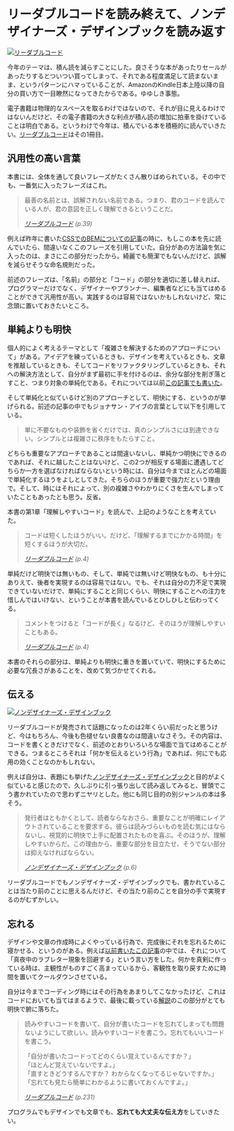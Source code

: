 # <span>リーダブルコードを読み終えて、</span><span>ノンデザイナーズ・デザインブックを読み返す</span>

<a href="http://www.amazon.co.jp/dp/4873115655/ruedap-22" class="book-cover-link"><img src="http://ecx.images-amazon.com/images/I/51MgH8Jmr3L._CR2,2,352,498_.jpg" alt="リーダブルコード"></a>

今年のテーマは、積ん読を減らすことにした。良さそうな本があったりセールがあったりするとついつい買ってしまって、それである程度満足して読まないまま、というパターンにハマっていることが、AmazonのKindle日本上陸以降の自分の買い方で一目瞭然になってきたからである。ゆゆしき事態。

電子書籍は物理的なスペースを取るわけではないので、それが目に見えるわけではないんだけど、その電子書籍の大きな利点が積ん読の増加に拍車を掛けていることは明白である。というわけで今年は、積んでいる本を積極的に読んでいきたい。[リーダブルコード](http://www.amazon.co.jp/dp/4873115655/ruedap-22)はその1冊目。


## 汎用性の高い言葉

本書には、全体を通して良いフレーズがたくさん散りばめられている。その中でも、一番気に入ったフレーズはこれ。

> 最善の名前とは、誤解されない名前である。つまり、君のコードを読んでいる人が、君の意図を正しく理解できるということだ。
>
> <cite>[リーダブルコード](http://www.amazon.co.jp/dp/4873115655/ruedap-22) (p.39)</cite>

例えば昨年に書いた[CSSでのBEMについての記事](/2013/10/29/block-element-modifier)の時に、もしこの本を先に読んでいたら、間違いなくこのフレーズを引用していた。自分があの方法論を気に入ったのは、まさにこの部分だったから。綺麗でも簡潔でもないんだけど、誤解を減らせそうな命名規則だった。

前述のフレーズは、「名前」の部分と「コード」の部分を適切に差し替えれば、プログラマーだけでなく、デザイナーやプランナー、編集者などにも当てはめることができて汎用性が高い。実践するのは容易ではないかもしれないけど、常に念頭に置いておきたいところ。


## 単純よりも明快

個人的によく考えるテーマとして「複雑さを解決するためのアプローチについて」がある。アイデアを練っているときも、デザインを考えているときも、文章を推敲しているときも、そしてコードをリファクタリングしているときも、それへの解決方法として、自分がまず最初に手を付けるのは、余分な部分を削ぎ落とすこと、つまり対象の単純化である。それについては以前[この記事でも書いた](/2013/07/26/reboooot)。

そして単純化と似ているけど別のアプローチとして、明快にする、というのが挙げられる。前述の記事の中でもジョナサン・アイブの言葉として以下を引用している。

> 単に不要なものや装飾を省くだけでは、真のシンプルさには到達できない。シンプルとは複雑さに秩序をもたらすこと。

どちらも重要なアプローチであることは間違いないし、単純かつ明快にできるのであれば、それに越したことはないけど、この2つが相反する場面に遭遇してどちらか一方を選ばなければならないという時には、自分は今までほとんどの場面で単純化するほうをよしとしてきた。そちらのほうが重要で強力だという理由で。そして、時にはそれによって、別の複雑さやわかりにくさを生んでしまっていたこともあったとも思う。反省。

本書の第1章「理解しやすいコード」を読んで、上記のようなことを考えていた。

> コードは短くしたほうがいい。だけど、「理解するまでにかかる時間」を短くするほうが大切だ。
>
> <cite>[リーダブルコード](http://www.amazon.co.jp/dp/4873115655/ruedap-22) (p.4)</cite>

単純だけど明快では無いもの、そして、単純では無いけど明快なもの、も十分にありえて、後者を実現するのは容易ではない。でも、それは自分の力不足で実現できていないだけで、単純にすることと同じくらい、明快にすることへの注力を惜しんではいけない、ということが本書を読んでいるとひしひしと伝わってくる。

> コメントをつけると「コードが長く」なるけど、そのほうが理解しやすいこともある。
>
> <cite>[リーダブルコード](http://www.amazon.co.jp/dp/4873115655/ruedap-22) (p.4)</cite>

本書のそれらの部分は、単純よりも明快に重きを置いていて、明快にするために必要な冗長さがあることを、改めて気づかせてくれる。


## 伝える

<a href="http://www.amazon.co.jp/dp/4839928401/ruedap-22" class="book-cover-link"><img src="http://ecx.images-amazon.com/images/I/41nvddaG9BL.jpg" alt="ノンデザイナーズ・デザインブック"></a>

リーダブルコードが発売されて話題になったのは2年くらい前だったと思うけど、今はもちろん、今後も色褪せない良書なのは間違いなさそう。その内容は、コードを書くときだけでなく、前述のとおりいろいろな場面で当てはめることができる。つまるところそれは「何かを伝えるという行為」であれば、何にでも応用の効くことなのかもしれない。


例えば自分は、表題にも挙げた[ノンデザイナーズ・デザインブック](http://www.amazon.co.jp/dp/4839928401/ruedap-22)と目的がよく似ていると感じたので、久しぶりに引っ張り出して読み返してみると、冒頭でこう書かれていたので思わずニヤリとした。他にも同じ目的の別ジャンルの本は多そう。

> 発行者はともかくとして、読者ならなおさら、重要なことが明確にレイアウトされていることを要求する。彼らは読みづらいものを読む気にはならないし、視覚的に明快で上手に配置されたものを喜ぶ。そのほうが、理解しやすいからだ。この理由から、重要な部分を目立たせ、そうでない部分は抑えなければならない。
>
> <cite>[ノンデザイナーズ・デザインブック](http://www.amazon.co.jp/dp/4839928401/ruedap-22) (p.6)</cite>

リーダブルコードでもノンデザイナーズ・デザインブックでも、書かれていることは当たり前のことに思えるんだけど、その当たり前のことを自分の手で実現するのがむずかしい。


## 忘れる

デザインや文章の作成時によくやっている行為で、完成後にそれを忘れるために寝かせる、というのがある。例えば[以前書いたこの記事](/2013/11/11/github-flow-blog)の中では、それについて「真夜中のラブレター現象を回避する」という言い方をした。何かを真剣に作っている時は、主観性がものすごく高まっているから、客観性を取り戻すために時間を置いてクールダウンさせている。

自分は今までコーディング時にはその行為をあまりしてこなかったけど、これはコードにおいても当てはまるようで、最後に載っている[解説](http://www.clear-code.com/blog/2012/6/11.html)のこの部分がとても明快で腑に落ちた。

> 読みやすいコードを書いて、自分が書いたコードを忘れてしまっても問題ないようにして欲しい。読みやすいコードを書こう。忘れてもいいコードを書こう。
>
> 「自分が書いたコードってどのくらい覚えているんですか？」  
> 「ほとんど覚えていないですよ。」  
> 「直すときどうするんですか？ わからなくなってるじゃないですか。」  
> 「忘れても見たら簡単にわかるように書いておくんですよ。」
>
> <cite>[リーダブルコード](http://www.amazon.co.jp/dp/4873115655/ruedap-22) (p.231)</cite>

プログラムでもデザインでも文章でも、**忘れても大丈夫な伝え方**をしていきたい。
